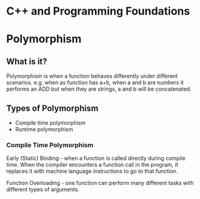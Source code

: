 # C++ and Programming Foundations

# **Polymorphism**

## What is it?

Polymorphism is when a function behaves differently under different scenarios. e.g. when as function has a+b, when a and b are numbers it performs an ADD but when they are strings, a and b will be concatenated.

## Types of Polymorphism

- Compile time polymorphism
- Runtime polymorphism

### **Compile Time Polymorphism**

Early (Static) Binding - when a function is called directly during compile time. When the compiler encounters a function call in the program, it replaces it with machine language instructions to go to that function.

Function Overloading - one function can perform many different tasks with different types of arguments.